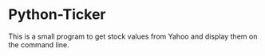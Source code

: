 # Python-Ticker
This is a small program to get stock values from Yahoo and display them on the command line.
